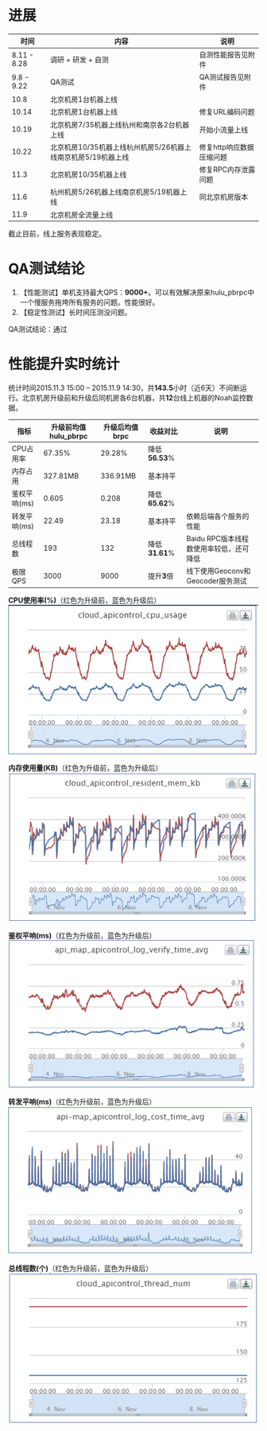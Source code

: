 # 进展

| 时间          | 内容                                    | 说明             |
| ----------- | ------------------------------------- | -------------- |
| 8.11 - 8.28 | 调研 + 研发 + 自测                          | 自测性能报告见附件      |
| 9.8 - 9.22  | QA测试                                  | QA测试报告见附件      |
| 10.8        | 北京机房1台机器上线                            |                |
| 10.14       | 北京机房1台机器上线                            | 修复URL编码问题      |
| 10.19       | 北京机房7/35机器上线杭州和南京各2台机器上线              | 开始小流量上线        |
| 10.22       | 北京机房10/35机器上线杭州机房5/26机器上线南京机房5/19机器上线 | 修复http响应数据压缩问题 |
| 11.3        | 北京机房10/35机器上线                         | 修复RPC内存泄露问题    |
| 11.6        | 杭州机房5/26机器上线南京机房5/19机器上线              | 同北京机房版本        |
| 11.9        | 北京机房全流量上线                             |                |

截止目前，线上服务表现稳定。

# QA测试结论

1. 【性能测试】单机支持最大QPS：**9000+**。可以有效解决原来hulu_pbrpc中一个慢服务拖垮所有服务的问题。性能很好。
2. 【稳定性测试】长时间压测没问题。

QA测试结论：通过

# 性能提升实时统计

统计时间2015.11.3 15:00 – 2015.11.9 14:30，共**143.5**小时（近6天）不间断运行。北京机房升级前和升级后同机房各6台机器，共**12**台线上机器的Noah监控数据。

| 指标       | 升级**前**均值hulu_pbrpc | 升级**后**均值brpc | 收益对比         | 说明                       |
| -------- | ------------------- | ------------- | ------------ | ------------------------ |
| CPU占用率   | 67.35%              | 29.28%        | 降低**56.53**% |                          |
| 内存占用     | 327.81MB            | 336.91MB      | 基本持平         |                          |
| 鉴权平响(ms) | 0.605               | 0.208         | 降低**65.62**% |                          |
| 转发平响(ms) | 22.49               | 23.18         | 基本持平         | 依赖后端各个服务的性能              |
| 总线程数     | 193                 | 132           | 降低**31.61**% | Baidu RPC版本线程数使用率较低，还可降低 |
| 极限QPS    | 3000                | 9000          | 提升**3**倍     | 线下使用Geoconv和Geocoder服务测试 |

**CPU使用率(%)**（红色为升级前，蓝色为升级后）
![img](../images/apicontrol_compare_1.png)

**内存使用量(KB)**（红色为升级前，蓝色为升级后）
![img](../images/apicontrol_compare_2.png)

**鉴权平响(ms)**（红色为升级前，蓝色为升级后）
![img](../images/apicontrol_compare_3.png)

**转发平响(ms)**（红色为升级前，蓝色为升级后）
![img](../images/apicontrol_compare_4.png)

**总线程数(个)**（红色为升级前，蓝色为升级后）
![img](../images/apicontrol_compare_5.png)
